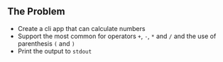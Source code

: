 ## The Problem

- Create a cli app that can calculate numbers
- Support the most common for operators `+`, `-`, `*` and `/` and the use of parenthesis `(` and `)`
- Print the output to `stdout`
